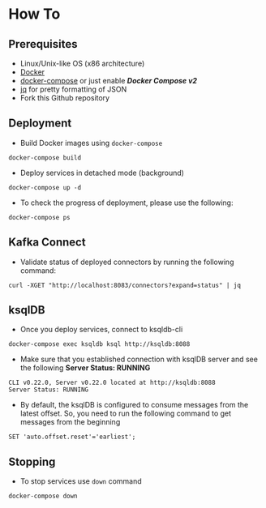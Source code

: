 # How To

## Prerequisites
* Linux/Unix-like OS  (x86 architecture)
* [Docker](https://docs.docker.com/engine/install/ubuntu/)
* [docker-compose](https://docs.docker.com/compose/) or just enable _**Docker Compose v2**_
* [jq](https://stedolan.github.io/jq/download/) for pretty formatting of JSON
* Fork this Github repository

## Deployment
* Build Docker images using `docker-compose`
```shell
docker-compose build
```

* Deploy services in detached mode (background) 
```shell
docker-compose up -d
```
* To check the progress of deployment, please use the following:
```shell
docker-compose ps
```


## Kafka Connect
* Validate status of deployed connectors by running the following command:
```shell
curl -XGET "http://localhost:8083/connectors?expand=status" | jq
```

## ksqlDB
* Once you deploy services, connect to ksqldb-cli
```shell
docker-compose exec ksqldb ksql http://ksqldb:8088
```
* Make sure that you established connection with ksqlDB server and see the following **Server Status: RUNNING**
```text
CLI v0.22.0, Server v0.22.0 located at http://ksqldb:8088
Server Status: RUNNING
```
* By default, the ksqlDB is configured to consume messages from the latest offset. So, you need to run the following command to 
get messages from the beginning
```shell
SET 'auto.offset.reset'='earliest';
```

## Stopping 
* To stop services use `down` command
```shell
docker-compose down
```
